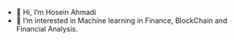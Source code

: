 - 👋 Hi, I’m Hosein Ahmadi
- 👀 I’m interested in Machine learning in Finance, BlockChain and Financial Analysis.
<!---
HoseinAhmadi97/HoseinAhmadi97 is a ✨ special ✨ repository because its `README.md` (this file) appears on your GitHub profile.
You can click the Preview link to take a look at your changes.
--->
